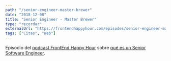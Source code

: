 ```yaml
---
path: "/senior-engineer-master-brewer"
date: "2018-12-08"
title: "Senior Engineer - Master Brewer"
type: "recordar"
externalUrl: "https://frontendhappyhour.com/episodes/senior-engineer-master-brewer/"
tags: ["Citas", "Web"]
---
```


Episodio del [podcast FrontEnd Happy Hour](https://frontendhappyhour.com) sobre [qué es un Senior Software Engineer](https://frontendhappyhour.com/episodes/senior-engineer-master-brewer/).
